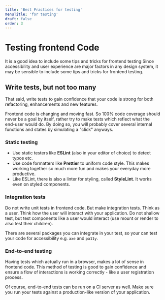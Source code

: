 ```yaml
---
title: 'Best Practices for testing'
menuTitle: 'for testing'
draft: false
order: 3
---
```


# Testing frontend Code

It is a good idea to include some tips and tricks for frontend testing
Since accessibility and user experience are major factors in any design system, it may be sensible to include some tips and tricks for frontend testing.

## Write tests, but not too many

That said, write tests to gain confidence that your code is strong for both refactoring, enhancements and new features.

Frontend code is changing and moving fast. So 100% code coverage should never be a goal by itself, rather try to make tests which reflect what the end-user would do. By doing so, you will probably cover several internal functions and states by simulating a "click" anyways.

### Static testing

- Use static testers like **ESLint** (also in your editor of choice) to detect typos etc.
- Use code formatters like **Prettier** to uniform code style. This makes working together so much more fun and makes your everyday more productive.
- Like ESLint, there is also a linter for styling, called **StyleLint**. It works even on styled components.

### Integration tests

Do not write unit tests in frontend code. But make integration tests.
Think as a user. Think how the user will interact with your application. Do not shallow test, but test components like a user would interact (use mount or render to also test their children).

There are several packages you can integrate in your test, so your can test your code for accessibility e.g. `axe` and `pa11y`.

### End-to-end testing

Having tests which actually run in a browser, makes a lot of sense in frontend code. This method of testing is good to gain confidence and ensure a flow of interactions is working correctly - like a user registration process.

Of course, end-to-end tests can be run on a CI server as well. Make sure you run your tests against a production-like version of your application.
